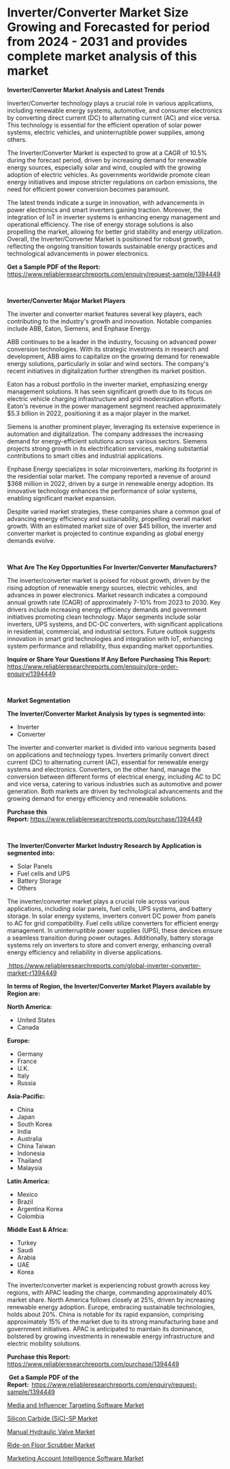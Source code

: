 <p><h1>Inverter/Converter Market Size Growing and Forecasted for period from 2024 - 2031 and provides complete market analysis of this market</h1></p><p><strong>Inverter/Converter Market Analysis and Latest Trends</strong></p>
<p><p>Inverter/Converter technology plays a crucial role in various applications, including renewable energy systems, automotive, and consumer electronics by converting direct current (DC) to alternating current (AC) and vice versa. This technology is essential for the efficient operation of solar power systems, electric vehicles, and uninterruptible power supplies, among others.</p><p>The Inverter/Converter Market is expected to grow at a CAGR of 10.5% during the forecast period, driven by increasing demand for renewable energy sources, especially solar and wind, coupled with the growing adoption of electric vehicles. As governments worldwide promote clean energy initiatives and impose stricter regulations on carbon emissions, the need for efficient power conversion becomes paramount. </p><p>The latest trends indicate a surge in innovation, with advancements in power electronics and smart inverters gaining traction. Moreover, the integration of IoT in inverter systems is enhancing energy management and operational efficiency. The rise of energy storage solutions is also propelling the market, allowing for better grid stability and energy utilization. Overall, the Inverter/Converter Market is positioned for robust growth, reflecting the ongoing transition towards sustainable energy practices and technological advancements in power electronics.</p></p>
<p><strong>Get a Sample PDF of the Report:&nbsp;</strong> <a href="https://www.reliableresearchreports.com/enquiry/request-sample/1394449?utm_campaign=36&utm_medium=2&utm_source=Github&utm_content=ia&utm_term=05122024&utm_id=inverterconverter">https://www.reliableresearchreports.com/enquiry/request-sample/1394449</a></p>
<p>&nbsp;</p>
<p><strong>Inverter/Converter Major Market Players</strong></p>
<p><p>The inverter and converter market features several key players, each contributing to the industry's growth and innovation. Notable companies include ABB, Eaton, Siemens, and Enphase Energy.</p><p>ABB continues to be a leader in the industry, focusing on advanced power conversion technologies. With its strategic investments in research and development, ABB aims to capitalize on the growing demand for renewable energy solutions, particularly in solar and wind sectors. The company's recent initiatives in digitalization further strengthen its market position.</p><p>Eaton has a robust portfolio in the inverter market, emphasizing energy management solutions. It has seen significant growth due to its focus on electric vehicle charging infrastructure and grid modernization efforts. Eaton's revenue in the power management segment reached approximately $5.3 billion in 2022, positioning it as a major player in the market.</p><p>Siemens is another prominent player, leveraging its extensive experience in automation and digitalization. The company addresses the increasing demand for energy-efficient solutions across various sectors. Siemens projects strong growth in its electrification services, making substantial contributions to smart cities and industrial applications.</p><p>Enphase Energy specializes in solar microinverters, marking its footprint in the residential solar market. The company reported a revenue of around $368 million in 2022, driven by a surge in renewable energy adoption. Its innovative technology enhances the performance of solar systems, enabling significant market expansion.</p><p>Despite varied market strategies, these companies share a common goal of advancing energy efficiency and sustainability, propelling overall market growth. With an estimated market size of over $45 billion, the inverter and converter market is projected to continue expanding as global energy demands evolve.</p></p>
<p>&nbsp;</p>
<p><strong>What Are The Key Opportunities For Inverter/Converter Manufacturers?</strong></p>
<p><p>The inverter/converter market is poised for robust growth, driven by the rising adoption of renewable energy sources, electric vehicles, and advances in power electronics. Market research indicates a compound annual growth rate (CAGR) of approximately 7-10% from 2023 to 2030. Key drivers include increasing energy efficiency demands and government initiatives promoting clean technology. Major segments include solar inverters, UPS systems, and DC-DC converters, with significant applications in residential, commercial, and industrial sectors. Future outlook suggests innovation in smart grid technologies and integration with IoT, enhancing system performance and reliability, thus expanding market opportunities.</p></p>
<p><strong>Inquire or Share Your Questions If Any Before Purchasing This Report:</strong> <a href="https://www.reliableresearchreports.com/enquiry/pre-order-enquiry/1394449?utm_campaign=36&utm_medium=2&utm_source=Github&utm_content=ia&utm_term=05122024&utm_id=inverterconverter">https://www.reliableresearchreports.com/enquiry/pre-order-enquiry/1394449</a></p>
<p>&nbsp;</p>
<p><strong>Market Segmentation</strong></p>
<p><strong>The Inverter/Converter Market Analysis by types is segmented into:</strong></p>
<p><ul><li>Inverter</li><li>Converter</li></ul></p>
<p><p>The inverter and converter market is divided into various segments based on applications and technology types. Inverters primarily convert direct current (DC) to alternating current (AC), essential for renewable energy systems and electronics. Converters, on the other hand, manage the conversion between different forms of electrical energy, including AC to DC and vice versa, catering to various industries such as automotive and power generation. Both markets are driven by technological advancements and the growing demand for energy efficiency and renewable solutions.</p></p>
<p><strong>Purchase this Report:&nbsp;</strong><a href="https://www.reliableresearchreports.com/purchase/1394449?utm_campaign=36&utm_medium=2&utm_source=Github&utm_content=ia&utm_term=05122024&utm_id=inverterconverter">https://www.reliableresearchreports.com/purchase/1394449</a></p>
<p>&nbsp;</p>
<p><strong>The Inverter/Converter Market Industry Research by Application is segmented into:</strong></p>
<p><ul><li>Solar Panels</li><li>Fuel cells and UPS</li><li>Battery Storage</li><li>Others</li></ul></p>
<p><p>The inverter/converter market plays a crucial role across various applications, including solar panels, fuel cells, UPS systems, and battery storage. In solar energy systems, inverters convert DC power from panels to AC for grid compatibility. Fuel cells utilize converters for efficient energy management. In uninterruptible power supplies (UPS), these devices ensure a seamless transition during power outages. Additionally, battery storage systems rely on inverters to store and convert energy, enhancing overall energy efficiency and reliability in diverse applications.</p></p>
<p><a href="https://www.reliableresearchreports.com/global-inverter-converter-market-r1394449?utm_campaign=36&utm_medium=2&utm_source=Github&utm_content=ia&utm_term=05122024&utm_id=inverterconverter">&nbsp;https://www.reliableresearchreports.com/global-inverter-converter-market-r1394449</a></p>
<p><strong>In terms of Region, the Inverter/Converter Market Players available by Region are:</strong></p>
<p>
    <p> <strong> North America: </strong>
        <ul>
            <li>United States</li>
            <li>Canada</li>
        </ul>
        </p> 
    <p> <strong> Europe: </strong>
        <ul>
            <li>Germany</li>
            <li>France</li>
            <li>U.K.</li>
            <li>Italy</li>
            <li>Russia</li>
        </ul>
        </p> 
    <p> <strong> Asia-Pacific: </strong>
        <ul>
            <li>China</li>
            <li>Japan</li>
            <li>South Korea</li>
            <li>India</li>
            <li>Australia</li>
            <li>China Taiwan</li>
            <li>Indonesia</li>
            <li>Thailand</li>
            <li>Malaysia</li>
        </ul>
        </p> 
    <p> <strong> Latin America: </strong>
        <ul>
            <li>Mexico</li>
            <li>Brazil</li>
            <li>Argentina Korea</li>
            <li>Colombia</li>
        </ul>
        </p> 
    <p> <strong> Middle East & Africa: </strong>
        <ul>
            <li>Turkey</li>
            <li>Saudi</li>
            <li>Arabia</li>
            <li>UAE</li>
            <li>Korea</li>
        </ul>
    </p>
    </p>
<p><p>The inverter/converter market is experiencing robust growth across key regions, with APAC leading the charge, commanding approximately 40% market share. North America follows closely at 25%, driven by increasing renewable energy adoption. Europe, embracing sustainable technologies, holds about 20%. China is notable for its rapid expansion, comprising approximately 15% of the market due to its strong manufacturing base and government initiatives. APAC is anticipated to maintain its dominance, bolstered by growing investments in renewable energy infrastructure and electric mobility solutions.</p></p>
<p><strong>Purchase this Report: </strong><a href="https://www.reliableresearchreports.com/purchase/1394449?utm_campaign=36&utm_medium=2&utm_source=Github&utm_content=ia&utm_term=05122024&utm_id=inverterconverter">https://www.reliableresearchreports.com/purchase/1394449</a></p>
<p>&nbsp;<strong>Get a Sample PDF of the Report:&nbsp;&nbsp;</strong><a href="https://www.reliableresearchreports.com/enquiry/request-sample/1394449?utm_campaign=36&utm_medium=2&utm_source=Github&utm_content=ia&utm_term=05122024&utm_id=inverterconverter">https://www.reliableresearchreports.com/enquiry/request-sample/1394449</a></p>
<p><strong></strong></p>
<p><p><a href="https://www.linkedin.com/pulse/media-influencer-targeting-software-market-insights-report-drg9e?utm_campaign=36&utm_medium=2&utm_source=Github&utm_content=ia&utm_term=05122024&utm_id=inverterconverter">Media and Influencer Targeting Software Market</a></p><p><a href="https://github.com/tona7vba/Market-Research-Report-List-1/blob/main/silicon-carbide-sic-sp-market.md?utm_campaign=36&utm_medium=2&utm_source=Github&utm_content=ia&utm_term=05122024&utm_id=inverterconverter">Silicon Carbide (SiC)-SP Market</a></p><p><a href="https://issuu.com/reportprime-2/docs/manual-hydraulic-valve-market-size-2030.pptx?utm_campaign=36&utm_medium=2&utm_source=Github&utm_content=ia&utm_term=05122024&utm_id=inverterconverter">Manual Hydraulic Valve Market</a></p><p><a href="https://github.com/dringals/Market-Research-Report-List-6/blob/main/ride-on-floor-scrubber-market.md?utm_campaign=36&utm_medium=2&utm_source=Github&utm_content=ia&utm_term=05122024&utm_id=inverterconverter">Ride-on Floor Scrubber Market</a></p><p><a href="https://www.linkedin.com/pulse/compreh-proposis-fbaif?utm_campaign=36&utm_medium=2&utm_source=Github&utm_content=ia&utm_term=05122024&utm_id=inverterconverter">Marketing Account Intelligence Software Market</a></p></p>